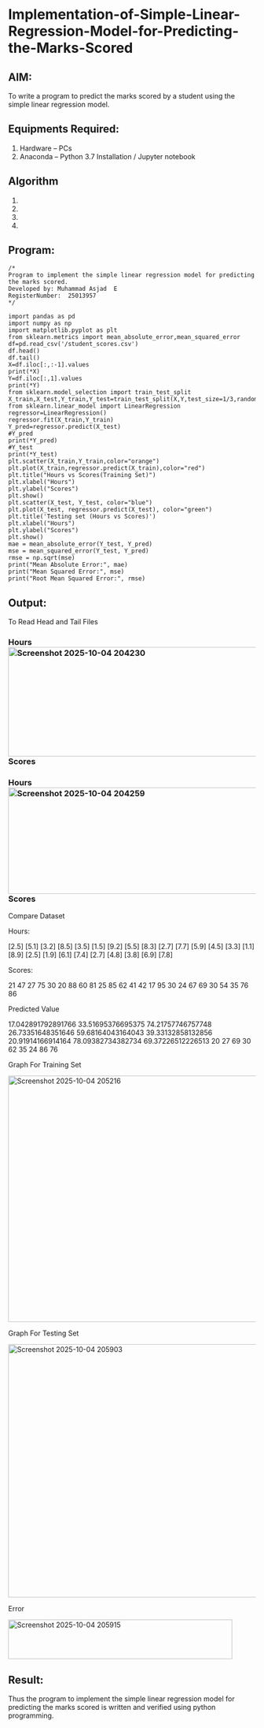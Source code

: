 # Implementation-of-Simple-Linear-Regression-Model-for-Predicting-the-Marks-Scored

## AIM:
To write a program to predict the marks scored by a student using the simple linear regression model.

## Equipments Required:
1. Hardware – PCs
2. Anaconda – Python 3.7 Installation / Jupyter notebook

## Algorithm
1. 
2. 
3. 
4. 

## Program:
```
/*
Program to implement the simple linear regression model for predicting the marks scored.
Developed by: Muhammad Asjad  E
RegisterNumber:  25013957
*/
```
```
import pandas as pd
import numpy as np
import matplotlib.pyplot as plt
from sklearn.metrics import mean_absolute_error,mean_squared_error
df=pd.read_csv('/student_scores.csv')
df.head()
df.tail()
X=df.iloc[:,:-1].values
print(*X)
Y=df.iloc[:,1].values
print(*Y)
from sklearn.model_selection import train_test_split
X_train,X_test,Y_train,Y_test=train_test_split(X,Y,test_size=1/3,random_state=0)
from sklearn.linear_model import LinearRegression
regressor=LinearRegression()
regressor.fit(X_train,Y_train)
Y_pred=regressor.predict(X_test)
#Y_pred
print(*Y_pred)
#Y_test
print(*Y_test)
plt.scatter(X_train,Y_train,color="orange")
plt.plot(X_train,regressor.predict(X_train),color="red")
plt.title("Hours vs Scores(Training Set)")
plt.xlabel("Hours")
plt.ylabel("Scores")
plt.show()
plt.scatter(X_test, Y_test, color="blue")
plt.plot(X_test, regressor.predict(X_test), color="green")
plt.title('Testing set (Hours vs Scores)')
plt.xlabel("Hours")
plt.ylabel("Scores")
plt.show()
mae = mean_absolute_error(Y_test, Y_pred)
mse = mean_squared_error(Y_test, Y_pred)
rmse = np.sqrt(mse)
print("Mean Absolute Error:", mae)
print("Mean Squared Error:", mse)
print("Root Mean Squared Error:", rmse)
```

## Output:
To Read Head and Tail Files
    


<h3>Hours<img width="521" height="222" alt="Screenshot 2025-10-04 204230" src="https://github.com/user-attachments/assets/59726817-3443-43ff-8ab1-8ed92ae47227" />Scores</h3>



<h3>Hours<img width="543" height="216" alt="Screenshot 2025-10-04 204259" src="https://github.com/user-attachments/assets/cd465ca3-b903-43ab-b712-b3a1bba6cea3" />Scores</h3>

Compare Dataset

Hours:

[2.5] [5.1] [3.2] [8.5] [3.5] [1.5] [9.2] [5.5] [8.3] [2.7] [7.7] [5.9] [4.5] [3.3] [1.1] [8.9] [2.5] [1.9] [6.1] [7.4] [2.7] [4.8] [3.8] [6.9] [7.8]


Scores:


21 47 27 75 30 20 88 60 81 25 85 62 41 42 17 95 30 24 67 69 30 54 35 76 86


Predicted Value

17.042891792891766 33.51695376695375 74.21757746757748 26.73351648351646 59.68164043164043 39.33132858132856 20.91914166914164 78.09382734382734 69.37226512226513
20 27 69 30 62 35 24 86 76


Graph For Training Set

<img width="662" height="500" alt="Screenshot 2025-10-04 205216" src="https://github.com/user-attachments/assets/8fc68ba0-fcdf-44d6-a623-27f028025e83" />


Graph For Testing Set


<img width="704" height="514" alt="Screenshot 2025-10-04 205903" src="https://github.com/user-attachments/assets/7e6fcd54-6611-46d8-b9c8-8516d2d5ddca" />


Error

<img width="456" height="80" alt="Screenshot 2025-10-04 205915" src="https://github.com/user-attachments/assets/8ad8c6ff-786d-4add-b685-d9274f8eafc0" />




## Result:
Thus the program to implement the simple linear regression model for predicting the marks scored is written and verified using python programming.
